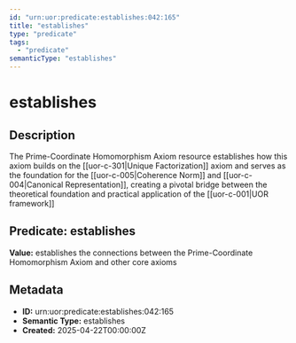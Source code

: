 ```yaml
---
id: "urn:uor:predicate:establishes:042:165"
title: "establishes"
type: "predicate"
tags:
  - "predicate"
semanticType: "establishes"
---
```


# establishes

## Description

The Prime-Coordinate Homomorphism Axiom resource establishes how this axiom builds on the [[uor-c-301|Unique Factorization]] axiom and serves as the foundation for the [[uor-c-005|Coherence Norm]] and [[uor-c-004|Canonical Representation]], creating a pivotal bridge between the theoretical foundation and practical application of the [[uor-c-001|UOR framework]]

## Predicate: establishes

**Value:** establishes the connections between the Prime-Coordinate Homomorphism Axiom and other core axioms

## Metadata

- **ID:** urn:uor:predicate:establishes:042:165
- **Semantic Type:** establishes
- **Created:** 2025-04-22T00:00:00Z
